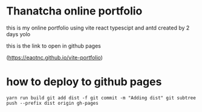# Thanatcha online portfolio

this is my online portfolio using vite react typescipt and antd
created by 2 days
yolo

this is the link to open in github pages

(https://eaotnc.github.io/vite-portfolio)

# how to deploy to github pages

`yarn run build
git add dist -f
git commit -m "Adding dist"
git subtree push --prefix dist origin gh-pages`
